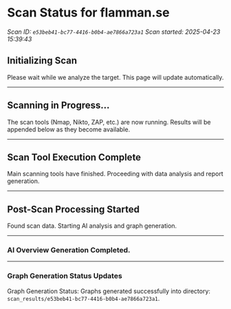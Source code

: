 # Scan Status for flamman.se

*Scan ID: `e53beb41-bc77-4416-b0b4-ae7866a723a1`*
*Scan started: 2025-04-23 15:39:43*

## Initializing Scan

Please wait while we analyze the target. This page will update automatically.

---

## Scanning in Progress...

The scan tools (Nmap, Nikto, ZAP, etc.) are now running. Results will be appended below as they become available.

---

## Scan Tool Execution Complete

Main scanning tools have finished. Proceeding with data analysis and report generation.

---

## Post-Scan Processing Started

Found scan data. Starting AI analysis and graph generation.

---

### AI Overview Generation Completed.

---

### Graph Generation Status Updates

Graph Generation Status: Graphs generated successfully into directory: `scan_results/e53beb41-bc77-4416-b0b4-ae7866a723a1`.

